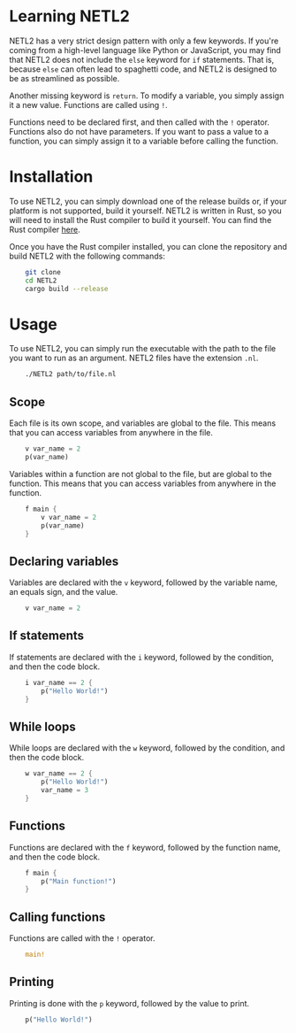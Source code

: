 # Learning NETL2

NETL2 has a very strict design pattern with only a few keywords.
If you're coming from a
high-level language like Python or JavaScript, you may
find that NETL2 does not include the `else` keyword for `if` statements. That is, because `else` can often lead to spaghetti code, and NETL2 is designed to be as streamlined as possible.

Another missing keyword is `return`. To modify a variable, you simply assign it a new value. Functions are called using `!`.

Functions need to be declared first, and then called with the `!` operator. Functions also do not have parameters. If you want to pass a value to a function, you can simply assign it to a variable before calling the function.

# Installation

To use NETL2, you can simply download one of the release builds or, if your platform is not supported, build it yourself.
NETL2 is written in Rust, so you will need to install the Rust compiler to build it yourself.
You can find the Rust compiler [here](https://www.rust-lang.org/tools/install).

Once you have the Rust compiler installed, you can clone the repository and build NETL2 with the following commands:

```bash
    git clone
    cd NETL2
    cargo build --release
```

# Usage

To use NETL2, you can simply run the executable with the path to the file you want to run as an argument. NETL2 files have the extension `.nl`.

```bash
    ./NETL2 path/to/file.nl
```

## Scope
Each file is its own scope, and variables are global to the file. This means that you can access variables from anywhere in the file.

```rs
    v var_name = 2
    p(var_name)
```

Variables within a function are not global to the file, but are global to the function. This means that you can access variables from anywhere in the function.

```rs
    f main {
        v var_name = 2
        p(var_name)
    }
```

## Declaring variables

Variables are declared with the `v` keyword, followed by the variable name, an equals sign, and the value.

```rs
    v var_name = 2
```

## If statements

If statements are declared with the `i` keyword, followed by the condition, and then the code block.

```rs
    i var_name == 2 {
        p("Hello World!")
    }
```

## While loops

While loops are declared with the `w` keyword, followed by the condition, and then the code block.

```rs
    w var_name == 2 {
        p("Hello World!")
        var_name = 3
    }
```

## Functions

Functions are declared with the `f` keyword, followed by the function name, and then the code block.

```rs
    f main {
        p("Main function!")
    }
```

## Calling functions

Functions are called with the `!` operator.

```rs
    main!
```

## Printing

Printing is done with the `p` keyword, followed by the value to print.

```rs
    p("Hello World!")
```
